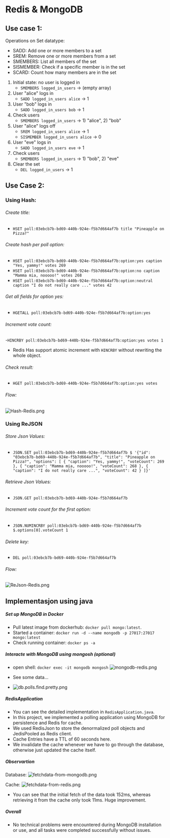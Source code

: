# Redis & MongoDB

## Use case 1:
Operations on Set datatype:
- SADD: Add one or more members to a set	
- SREM:	Remove one or more members from a set	
- SMEMBERS: List all members of the set	
- SISMEMBER: Check if a specific member is in the set
- SCARD: Count how many members are in the set

1. Initial state: no user is logged in
   - `SMEMBERS logged_in_users` -> (empty array)
2. User "alice" logs in
   - `SADD logged_in_users alice` -> 1
3. User "bob" logs in
   - `SADD logged_in_users bob` -> 1
4. Check users
   - `SMEMBERS logged_in_users` -> 1) "alice", 2) "bob"
5. User "alice" logs off 
   - `SREM logged_in_users alice` -> 1
   - `SISMEMBER logged_in_users alice` -> 0
6. User "eve" logs in
   - `SADD logged_in_users eve` -> 1
7. Check users
   - `SMEMBERS logged_in_users` -> 1) "bob", 2) "eve"
8. Clear the set
   - `DEL logged_in_users` -> 1

## Use Case 2:

### Using Hash:
###### Create title: 
- `HSET poll:03ebcb7b-bd69-440b-924e-f5b7d664af7b title "Pineapple on Pizza?"`

###### Create hash per poll option:
- `HSET poll:03ebcb7b-bd69-440b-924e-f5b7d664af7b:option:yes caption "Yes, yammy!" votes 269`
- `HSET poll:03ebcb7b-bd69-440b-924e-f5b7d664af7b:option:no caption "Mamma mia, nooooo!" votes 268`
- `HSET poll:03ebcb7b-bd69-440b-924e-f5b7d664af7b:option:neutral caption "I do not really care ..." votes 42`

###### Get all fields for option yes: 
- `HGETALL poll:03ebcb7b-bd69-440b-924e-f5b7d664af7b:option:yes`

###### Increment vote count:
-`HINCRBY poll:03ebcb7b-bd69-440b-924e-f5b7d664af7b:option:yes votes 1`
- Redis Has support atomic increment with `HINCRBY` without rewriting the whole object. 

###### Check result: 
- `HGET poll:03ebcb7b-bd69-440b-924e-f5b7d664af7b:option:yes votes`

###### Flow:
![Hash-Redis.png](images/Hash-Redis.png)

### Using ReJSON
###### Store Json Values:
- `JSON.SET poll:03ebcb7b-bd69-440b-924e-f5b7d664af7b $ '{"id": "03ebcb7b-bd69-440b-924e-f5b7d664af7b", "title": "Pineapple on Pizza?", "options": [ { "caption": "Yes, yammy!", "voteCount": 269 }, { "caption": "Mamma mia, nooooo!", "voteCount": 268 }, { "caption": "I do not really care ...", "voteCount": 42 } ]}'`
###### Retrieve Json Values:
- `JSON.GET poll:03ebcb7b-bd69-440b-924e-f5b7d664af7b`
###### Increment vote count for the first option: 
- `JSON.NUMINCRBY poll:03ebcb7b-bd69-440b-924e-f5b7d664af7b $.options[0].voteCount 1`
###### Delete key: 
- `DEL poll:03ebcb7b-bd69-440b-924e-f5b7d664af7b`
###### Flow:
![ReJson-Redis.png](images/ReJson-Redis.png)


## Implementasjon using java

##### Set up MongoDB in Docker
- Pull latest image from dockerhub: `docker pull mongo:latest`. 
- Started a container: `docker run -d --name mongodb -p 27017:27017 mongo:latest`
- Check running container: `docker ps -a`

##### Interacte with MongoDB using mongosh (optional)
- open shell: `docker exec -it mongodb mongosh`
![mongodb-redis.png](images/mongodb-redis.png)

- See some data...
- ![db.polls.find.pretty.png](images/db.polls.find.pretty.png)


##### RedisApplication
- You can see the detailed implementation in `RedisApplication.java`.
- In this project, we implemented a polling application using MongoDB for persistence and Redis for cache.
- We used RedisJson to store the denormalized poll objects and JedisPooled as Redis client. 
- Cache Entries have a TTL of 60 seconds here. 
- We invalidate the cache whenever we have to go through the database, otherwise just updated the cache itself.  

##### Observartion
Database:
![fetchdata-from-mongodb.png](images/fetchdata-from-mongodb.png)

Cache:
![fetchdata-from-redis.png](images/fetchdata-from-redis.png)

- You can see that the initial fetch of the data took 152ms, whereas retrieving it from the cache only took 11ms. Huge improvement. 


##### Overall 
- No technical problems were encountered during MongoDB installation or use, and all tasks were completed successfully without issues.